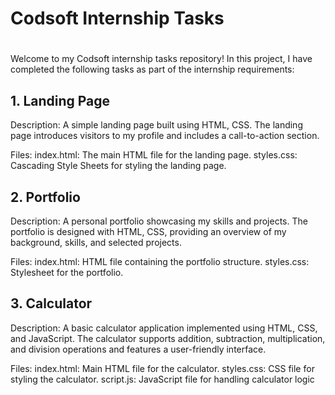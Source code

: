 <h1>Codsoft Internship Tasks<h1></h1>
Welcome to my Codsoft internship tasks repository! In this project, I have completed the following tasks as part of the internship requirements:

<h2>1. Landing Page</h2>
Description:
A simple landing page built using HTML, CSS. The landing page introduces visitors to my profile and includes a call-to-action section.

Files:
index.html: The main HTML file for the landing page.
styles.css: Cascading Style Sheets for styling the landing page.

<h2>2. Portfolio</h2>
Description:
A personal portfolio showcasing my skills and projects. The portfolio is designed with HTML, CSS, providing an overview of my background, skills, and selected projects.

Files:
index.html: HTML file containing the portfolio structure.
styles.css: Stylesheet for the portfolio.


<h2>3. Calculator</h2>
Description:
A basic calculator application implemented using HTML, CSS, and JavaScript. The calculator supports addition, subtraction, multiplication, and division operations and features a user-friendly interface.

Files:
index.html: Main HTML file for the calculator.
styles.css: CSS file for styling the calculator.
script.js: JavaScript file for handling calculator logic
